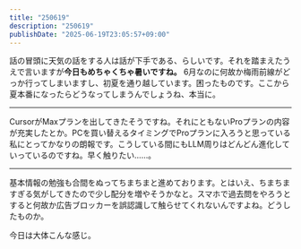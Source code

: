 ```yaml
---
title: "250619"
description: "250619"
publishDate: "2025-06-19T23:05:57+09:00"
---
```


話の冒頭に天気の話をする人は話が下手である、らしいです。それを踏まえたうえで言いますが**今日もめちゃくちゃ暑いですね。**
6月なのに何故か梅雨前線がどっか行ってしまいますし、初夏を通り越しています。困ったものです。ここから夏本番になったらどうなってしまうんでしょうね、本当に。

---

CursorがMaxプランを出してきたそうですね。それにともないProプランの内容が充実したとか。PCを買い替えるタイミングでProプランに入ろうと思っている私にとってかなりの朗報です。こうしている間にもLLM周りはどんどん進化していっているのですね。早く触りたい……。

---

基本情報の勉強も合間をぬってちまちまと進めております。とはいえ、ちまちますぎる気がしてきたので少し配分を増やそうかなと。スマホで過去問をやろうとすると何故か広告ブロッカーを誤認識して触らせてくれないんですよね。どうしたものか。

今日は大体こんな感じ。